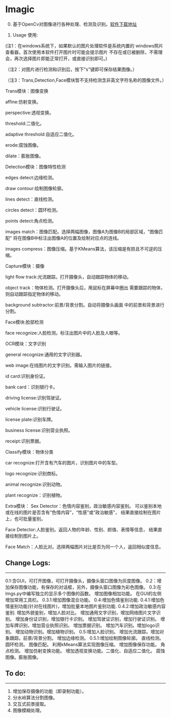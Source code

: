 # **Imagic**

0. 基于OpenCv对图像进行各种处理、检测及识别。[软件下载地址](https://pan.baidu.com/s/1jJMBdcU)

1. Usage 使用:

(注1：在windows系统下，如果默认的图片处理软件是系统内置的
windows照片查看器，首次使用本软件打开图片时可能会提示图片
不存在或已被删除，不需理会，再次选择图片即能正常打开，或直接识别即可。)

（注2：对图片进行检测和识别后，按下"s"键即可保存结果图像。）

（注3：Trans,Detection,Face模块暂不支持检测含非英文字符名称的图像文件。）

Trans模块：图像变换

affine:仿射变换。

perspective:透视变换。

threshold:二值化。

adaptive threshold:自适应二值化。

erode:腐蚀图像。

dilate：膨胀图像。

Detection模块：图像特性检测

edges detect:边缘检测。

draw contour:绘制图像轮廓。

lines detect：直线检测。

circles detect：圆环检测。

points detect:角点检测。

images match：图像匹配。选择两幅图像，图像A为图像B的局部区域，"图像匹配"
将在图像B中标注出图像A的位置及绘制对应点的连线。

images compress：图像压缩。基于KMeans算法，该压缩是有损且不可逆的压缩。

Capture模块：摄像

light flow track:光流跟踪。打开摄像头，自动跟踪物体的移动。

object track：物体检测。打开摄像头后，用鼠标在屏幕中圈出
需要跟踪的物体，则自动跟踪指定物体的移动。

background subtractor:前景/背景分割。自动将摄像头画面
中的前景和背景进行分割。

Face模块:脸部检测

face recognize:人脸检测。标注出图片中的人脸及人眼等。

OCR模块：文字识别

general recognize:通用的文字识别器。

web image:在线图片的文字识别。需输入图片的链接。

id card:识别身份证。

bank card：识别银行卡。

driving license:识别驾驶证。

vehicle license:识别行驶证。

license plate:识别车牌。

business license:识别营业执照。

receipt:识别票据。

Classify模块：物体分类

car recognize:打开含有汽车的图片，识别图片中的车型。

logo recognize:识别商标。

animal recognize:识别动物。

plant recognize：识别植物。

Extra模块：
Sex Detector：色情内容鉴别，政治敏感内容鉴别。
可以鉴别本地或在线的图片是否含有“色情内容”，“性感”或“政治敏感”，
结果直接绘制在图片上，也可批量鉴别。

Face Detector:人脸鉴别。返回人物的年龄、性别、颜值、表情等信息，
结果直接绘制到图片上。

Face Match：人脸比对。选择两幅图片对比是否为同一个人，返回相似度信息。


## Change Logs:
-----------
0.1:含GUI，可打开图像，可打开摄像头，摄像头窗口图像为灰度图像。
0.2：增加保存图像功能，有保存的对话框，另外，摄像头窗口图像为彩色图像。
0.3:在Imgs.py中编写独立的显示多个图像的函数。
    增加图像相加功能。
    在GUI的左侧增加常用工具栏。
0.3.1:增加图像混合功能。
0.4:增加色情鉴别功能.
0.4.1:增加色情鉴别功能(针对在线图片)，增加批量本地图片鉴别功能.
0.4.2:增加政治敏感内容鉴别.
增加外貌鉴别，增加人脸对比。
增加通用文字识别，增加网络图片文字识别。
增加身份证识别，增加银行卡识别。
增加驾驶证识别，增加行驶证识别。
增加车牌识别，增加营业执照识别。
增加票据识别。
增加汽车识别。增加logo识别。
增加动物识别。增加植物识别。
0.5:增加人脸识别。
增加光流跟踪。增加对象跟踪。前景/背景分割。
增加边缘检测。
0.5.1:增加绘制图像轮廓。 直线检测。
 圆环检测。 图像匹配。 利用kMeans算法实现图像压缩。
增加图像保存功能。 角点检测。 增加仿射变换功能。
 增加透视变换功能。二值化、自适应二值化。
 腐蚀图像。膨胀图像。

## To do:
-----------
1. 增加保存摄像的功能（即录制功能）。
2. 分水岭算法分割图像。
3. 交互式前景提取。
4. 图像模糊处理。






